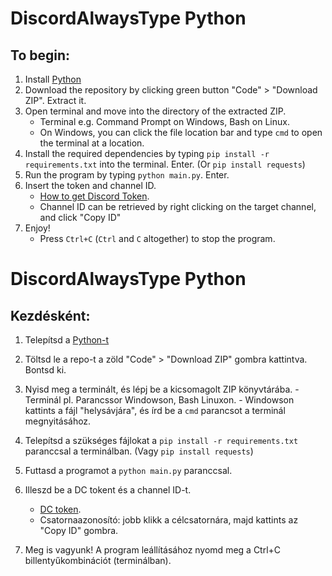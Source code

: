 # DiscordAlwaysType Python

## To begin:
1. Install [Python](https://www.python.org/downloads/)
2. Download the repository by clicking green button "Code" > "Download ZIP". Extract it.
3. Open terminal and move into the directory of the extracted ZIP.
    - Terminal e.g. Command Prompt on Windows, Bash on Linux.
    - On Windows, you can click the file location bar and type `cmd` to open the terminal at a location.
4. Install the required dependencies by typing `pip install -r requirements.txt` into the terminal. Enter. (Or `pip install requests`)
5. Run the program by typing `python main.py`. Enter.
6. Insert the token and channel ID. 
    - [How to get Discord Token](https://linuxhint.com/get-discord-token/).
    - Channel ID can be retrieved by right clicking on the target channel, and click "Copy ID"
7. Enjoy! 
    - Press `Ctrl+C` (`Ctrl` and `C` altogether) to stop the program.


# DiscordAlwaysType Python
## Kezdésként:
1. Telepítsd a [Python-t](https://www.python.org/downloads/)
2. Töltsd le a repo-t a zöld "Code" > "Download ZIP" gombra kattintva. Bontsd ki.
3. Nyisd meg a terminált, és lépj be a kicsomagolt ZIP könyvtárába.
       - Terminál pl. Parancssor Windowson, Bash Linuxon.
       - Windowson kattints a fájl "helysávjára", és írd be a `cmd` parancsot a terminál megnyitásához.
4. Telepítsd a szükséges fájlokat a `pip install -r requirements.txt` paranccsal a terminálban. (Vagy `pip install requests`)
5. Futtasd a programot a `python main.py` paranccsal.
6. Illeszd be a DC tokent és a channel ID-t. 

    - [DC token](https://linuxhint.com/get-discord-token/).
    - Csatornaazonosító: jobb klikk a célcsatornára, majd kattints az "Copy ID" gombra.
7. Meg is vagyunk!
   A program leállításához nyomd meg a Ctrl+C billentyűkombinációt (terminálban).
